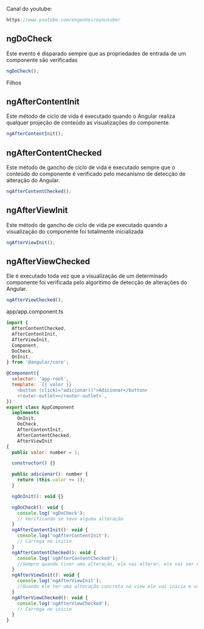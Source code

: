 Canal do youtube:

```js
https://www.youtube.com/engenheiroyoutuber
```

## ngDoCheck

Este evento é disparado sempre que as propriedades de entrada de um componente
são verificadas

```js
ngDoCheck();
```

Filhos

## ngAfterContentInit

Este método de ciclo de vida é executado quando o Angular realiza qualquer
projeção de conteúdo as visualizações do componente.

```js
ngAfterContentInit();
```

## ngAfterContentChecked

Este método de gancho de ciclo de vida é executado sempre que o conteúdo do
componente é verificado pelo mecanismo de detecção de alteração do Angular.

```js
ngAfterContentChecked();
```

## ngAfterViewInit

Este método de gancho de ciclo de vida pe executado quando a visualização do
componente foi totalmente inicializada

```js
ngAfterViewInit();
```

## ngAfterViewChecked

Ele é executado toda vez que a visualização de um determinado componente foi
verificada pelo algoritimo de detecção de alterações do Angular.

```js
ngAfterViewChecked();
```

app/app.component.ts

```js
import {
  AfterContentChecked,
  AfterContentInit,
  AfterViewInit,
  Component,
  DoCheck,
  OnInit,
} from '@angular/core';

@Component({
  selector: 'app-root',
  template: `{{ valor }}
    <button (click)="adicionar()">Adicionar</button>
    <router-outlet></router-outlet>`,
})
export class AppComponent
  implements
    OnInit,
    DoCheck,
    AfterContentInit,
    AfterContentChecked,
    AfterViewInit
{
  public valor: number = 1;

  constructor() {}

  public adicionar(): number {
    return (this.valor += 1);
  }

  ngOnInit(): void {}

  ngDoCheck(): void {
    console.log('ngDoCheck');
    // Verificando se teve alguma alteração
  }
  ngAfterContentInit(): void {
    console.log('ngAfterContentInit');
    // Carrega no inicio
  }
  ngAfterContentChecked(): void {
    console.log('ngAfterContentChecked');
    //Sempre quando tiver uma alteração, ele vai alterar, ele vai ser chamado ou invocado caso precise
  }
  ngAfterViewInit(): void {
    console.log('ngAfterViewInit');
    //Quando ele ter uma alteração concreta na view ele vai inicia e vai chama a função
  }
  ngAfterViewChecked(): void {
    console.log('ngAfterViewChecked');
    // Carrega no inicio
  }
}

```
